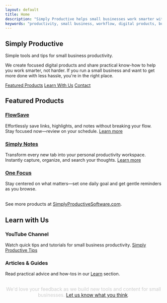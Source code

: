 ```yaml
---
layout: default
title: Home
description: "Simply Productive helps small businesses work smarter with simple digital products, practical learning, and friendly support."
keywords: "productivity, small business, workflow, digital products, business efficiency"
---
```


<!-- Hero Section -->
<section class="hero">
  <h1>Simply Productive</h1>
  <p class="hero-subtitle">Simple tools and tips for small business productivity.</p>
  <p class="hero-description">We create focused digital products and share practical know-how to help you work smarter, not harder. If you run a small business and want to get more done with less hassle, you're in the right place.</p>
  <div class="button-container">
    <a href="#featured-products" class="button-link secondary">Featured Products</a>
    <a href="#learn-with-us" class="button-link secondary">Learn With Us</a>
    <a href="/contact" class="button-link secondary">Contact</a>
  </div>
</section>

<!-- Products Placeholder -->
<section class="products-preview" id="featured-products">
  <h2>Featured Products</h2>
  <div class="products-grid">
    <div class="product-card">
      <h3><a href="https://chromewebstore.google.com/detail/flowsave/kjoapfegbedibdgajoobgipgmcnbblno" target="_blank" rel="noopener">FlowSave</a></h3>
      <p>Effortlessly save links, highlights, and notes without breaking your flow. Stay focused now—review on your schedule. <a href="https://chromewebstore.google.com/detail/flowsave/kjoapfegbedibdgajoobgipgmcnbblno" target="_blank" rel="noopener">Learn more</a></p>
    </div>
    <div class="product-card">
      <h3><a href="https://chromewebstore.google.com/detail/simply-notes/mkhhaekaoneilcbmcfhiagegfadagnkb" target="_blank" rel="noopener">Simply Notes</a></h3>
      <p>Transform every new tab into your personal productivity workspace. Instantly capture, organize, and search your thoughts. <a href="https://chromewebstore.google.com/detail/simply-notes/mkhhaekaoneilcbmcfhiagegfadagnkb" target="_blank" rel="noopener">Learn more</a></p>
    </div>
    <div class="product-card">
      <h3><a href="https://chromewebstore.google.com/detail/one-focus/fdimngiaicogikhapannfobheghimged" target="_blank" rel="noopener">One Focus</a></h3>
      <p>Stay centered on what matters—set one daily goal and get gentle reminders as you browse.</p>
    </div>
  </div>
  <p style="margin-top:2rem; font-size:1.05em;">See more products at <a href="https://SimplyProductiveSoftware.com" target="_blank" rel="noopener">SimplyProductiveSoftware.com</a>.</p>
</section>

<!-- Learn/Education Placeholder -->
<section class="learn-preview" id="learn-with-us">
  <h2>Learn with Us</h2>
  <div class="learn-grid">
    <div class="learn-card">
      <h3>YouTube Channel</h3>
      <p>Watch quick tips and tutorials for small business productivity. <a href="https://www.youtube.com/channel/UCmdMGhsnMJxk8TrbOxMYL8w">Simply Productive Tips</a></p>
    </div>
    <div class="learn-card">
      <h3>Articles & Guides</h3>
      <p>Read practical advice and how-tos in our <a href="/learn">Learn</a> section.</p>
    </div>
  </div>
</section>

<!-- Call to Action -->
<section class="cta" style="background:none; border:none; margin:2rem 0 0 0; padding:0; text-align:center;">
  <p style="font-size:1.1em; color:#ccc;">We'd love your feedback as we build new tools and content for small businesses. <a href="/contact">Let us know what you think</a>.</p>
</section>
